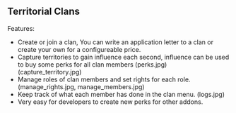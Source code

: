## Territorial Clans

Features:
* Create or join a clan, You can write an application letter to a clan or create your own for a configureable price.
* Capture territories to gain influence each second, influence can be used to buy some perks for all clan members (perks.jpg) (capture_territory.jpg)
* Manage roles of clan members and set rights for each role. (manage_rights.jpg, manage_members.jpg)
* Keep track of what each member has done in the clan menu. (logs.jpg)
* Very easy for developers to create new perks for other addons.
